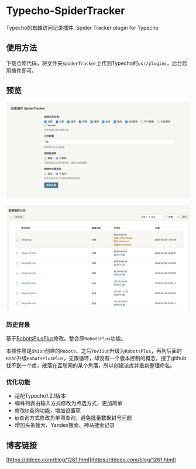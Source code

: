 # Typecho-SpiderTracker

Typecho的蜘蛛访问记录插件. Spider Tracker plugin for Typecho

## 使用方法

下载仓库代码，将文件夹`SpiderTracker`上传到Typecho的`usr/plugins`，后台启用插件即可。

## 预览

![](./pre1.png)

![](./pre2.png)

### 历史背景

基于[RobotsPlusPlus](https://xiamp.net/archives/typecho-spider-visit-record-plugin-enhanced-enhanced-version-RobotsPlusPlus.html)修改。整合原`RobotsPlus`功能。

本插件原是`Shion`创建的`Robots`、之后`YoviSun`升级为`RobotsPlus`，再到后面的`RYan`升级`RobotsPlusPlus`，无限循环，却没有一个版本控制的概念，搜了github找不到一个库，散落在互联网的某个角落，所以创建该库并重新整理命名。

### 优化功能

* 适配Typecho1.2.1版本
* 蜘蛛列表由输入方式修改为点选方式，更加简单
* 修改ip查询功能，增加设置项
* ip查询方式修改为单项查询，避免批量数据封号问题
* 增加头条搜索、Yandex搜索、神马搜索记录

## 博客链接

[https://ddceo.com/blog/1261.html](https://ddceo.com/blog/1261.html)